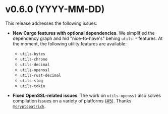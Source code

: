 # v0.6.0 (YYYY-MM-DD)

This release addresses the following issues:

- **New Cargo features with optional dependencies**. We simplified the dependency graph and hid "nice-to-have's" behing `utils-*` features. At the moment, the following utility features are available:
  - `utils-bytes`
  - `utils-chrono`
  - `utils-decimal`
  - `utils-openssl`
  - `utils-rust-decimal`
  - `utils-slog`
  - `utils-tokio`

- **Fixed OpenSSL-related issues**. The work on `utils-openssl` also solves compilation issues on a variety of platforms ([#5](https://github.com/neysofu/ferrum-fix/pull/5)). Thanks [`@cryptopatrick`](https://github.com/cryptopatrick).
